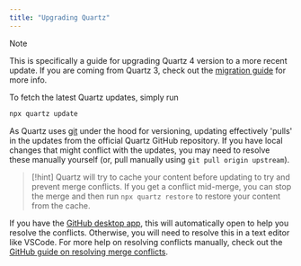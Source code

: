 ```yaml
---
title: "Upgrading Quartz"
---
```


> [!note]
> This is specifically a guide for upgrading Quartz 4 version to a more recent update. If you are coming from Quartz 3, check out the [migration guide](docs/migrating%20from%20Quartz%203.md) for more info.

To fetch the latest Quartz updates, simply run

```bash
npx quartz update
```

As Quartz uses [git](https://git-scm.com/) under the hood for versioning, updating effectively 'pulls' in the updates from the official Quartz GitHub repository. If you have local changes that might conflict with the updates, you may need to resolve these manually yourself (or, pull manually using `git pull origin upstream`).

> [!hint]
> Quartz will try to cache your content before updating to try and prevent merge conflicts. If you get a conflict mid-merge, you can stop the merge and then run `npx quartz restore` to restore your content from the cache.

If you have the [GitHub desktop app](https://desktop.github.com/), this will automatically open to help you resolve the conflicts. Otherwise, you will need to resolve this in a text editor like VSCode. For more help on resolving conflicts manually, check out the [GitHub guide on resolving merge conflicts](https://docs.github.com/en/pull-requests/collaborating-with-pull-requests/addressing-merge-conflicts/resolving-a-merge-conflict-using-the-command-line#competing-line-change-merge-conflicts).
